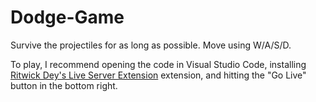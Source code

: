 # Dodge-Game

Survive the projectiles for as long as possible. Move using W/A/S/D.

To play, I recommend opening the code in Visual Studio Code, installing [Ritwick Dey's Live Server Extension]([url](https://github.com/ritwickdey/vscode-live-server)) extension, and hitting the "Go Live" button in the bottom right.
